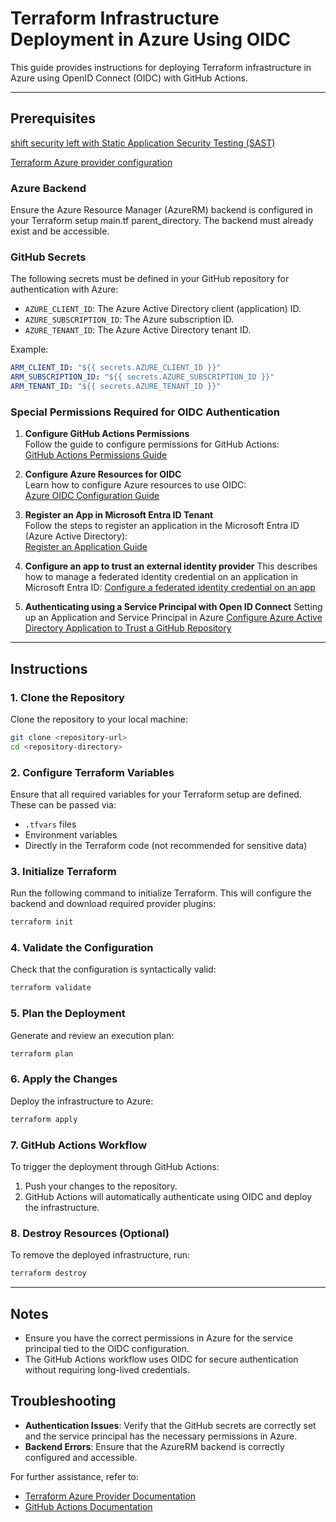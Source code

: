 # Terraform Infrastructure Deployment in Azure Using OIDC

This guide provides instructions for deploying Terraform infrastructure in Azure using OpenID Connect (OIDC) with GitHub Actions.

---

## Prerequisites

[shift security left with Static Application Security Testing (SAST)](https://github.com/aquasecurity/tfsec)

[Terraform Azure provider configuration](https://registry.terraform.io/providers/hashicorp/azurerm/latest/docs)
### Azure Backend
Ensure the Azure Resource Manager (AzureRM) backend is configured in your Terraform setup main.tf parent_directory. The backend must already exist and be accessible.

### GitHub Secrets
The following secrets must be defined in your GitHub repository for authentication with Azure:
- `AZURE_CLIENT_ID`: The Azure Active Directory client (application) ID.
- `AZURE_SUBSCRIPTION_ID`: The Azure subscription ID.
- `AZURE_TENANT_ID`: The Azure Active Directory tenant ID.

Example:
```yaml
ARM_CLIENT_ID: "${{ secrets.AZURE_CLIENT_ID }}"
ARM_SUBSCRIPTION_ID: "${{ secrets.AZURE_SUBSCRIPTION_ID }}"
ARM_TENANT_ID: "${{ secrets.AZURE_TENANT_ID }}"
```

### Special Permissions Required for OIDC Authentication

1. **Configure GitHub Actions Permissions**  
   Follow the guide to configure permissions for GitHub Actions:  
   [GitHub Actions Permissions Guide](https://docs.github.com/en/actions/security-for-github-actions/security-hardening-your-deployments/about-security-hardening-with-openid-connect#adding-permissions-settings)

2. **Configure Azure Resources for OIDC**  
   Learn how to configure Azure resources to use OIDC:  
   [Azure OIDC Configuration Guide](https://learn.microsoft.com/en-us/azure/developer/github/connect-from-azure-openid-connect#prerequisites)

3. **Register an App in Microsoft Entra ID Tenant**  
   Follow the steps to register an application in the Microsoft Entra ID (Azure Active Directory):  
   [Register an Application Guide](https://learn.microsoft.com/en-us/entra/identity-platform/howto-create-service-principal-portal#prerequisites)

4. **Configure an app to trust an external identity provider**
    This describes how to manage a federated identity credential on an application in Microsoft Entra ID:
    [Configure a federated identity credential on an app](https://learn.microsoft.com/en-us/entra/workload-id/workload-identity-federation-create-trust?/pivots=identity-wif-apps-methods-azp#configure-a-federated-identity-credential-on-an-app)

5. **Authenticating using a Service Principal with Open ID Connect**
    Setting up an Application and Service Principal in Azure
    [Configure Azure Active Directory Application to Trust a GitHub Repository](https://registry.terraform.io/providers/hashicorp/azurerm/latest/docs/guides/service_principal_oidc)

---

## Instructions

### 1. Clone the Repository
Clone the repository to your local machine:
```bash
git clone <repository-url>
cd <repository-directory>
```

### 2. Configure Terraform Variables
Ensure that all required variables for your Terraform setup are defined. These can be passed via:
- `.tfvars` files
- Environment variables
- Directly in the Terraform code (not recommended for sensitive data)

### 3. Initialize Terraform
Run the following command to initialize Terraform. This will configure the backend and download required provider plugins:
```bash
terraform init
```

### 4. Validate the Configuration
Check that the configuration is syntactically valid:
```bash
terraform validate
```

### 5. Plan the Deployment
Generate and review an execution plan:
```bash
terraform plan
```

### 6. Apply the Changes
Deploy the infrastructure to Azure:
```bash
terraform apply
```

### 7. GitHub Actions Workflow
To trigger the deployment through GitHub Actions:
1. Push your changes to the repository.
2. GitHub Actions will automatically authenticate using OIDC and deploy the infrastructure.

### 8. Destroy Resources (Optional)
To remove the deployed infrastructure, run:
```bash
terraform destroy
```

---

## Notes

- Ensure you have the correct permissions in Azure for the service principal tied to the OIDC configuration.
- The GitHub Actions workflow uses OIDC for secure authentication without requiring long-lived credentials.

## Troubleshooting

- **Authentication Issues**: Verify that the GitHub secrets are correctly set and the service principal has the necessary permissions in Azure.
- **Backend Errors**: Ensure that the AzureRM backend is correctly configured and accessible.

For further assistance, refer to:
- [Terraform Azure Provider Documentation](https://registry.terraform.io/providers/hashicorp/azurerm/latest/docs)
- [GitHub Actions Documentation](https://docs.github.com/en/actions)

